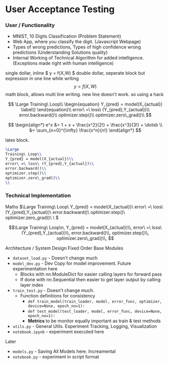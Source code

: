 # User Acceptance Testing

### User / Functionality
- MNIST, 10 Digits Classification (Problem Statement)
- Web App, where you classify the digit. (Javascript Webpage)
- Types of wrong predictions, Types of high confidence wrong predictions (Understanding Solutions quality)
- Internal Working of Technical Algorithm for added intelligence. (Exceptions made right with human intelligence)

single dollar, inline
$ y = f(X,W) $
double dollar, seperate block but expression in one line while writing
$$  y = f(X,W)$$
math block, allows multi line writing. new line doesn't work. so using a hack

```math
	\Large
Training\ Loop\\

	\begin{equation}
Y_{pred} = model(X_{actual})
	\label()
	\end{equation}\\

error\ =\ loss\ (Y_{pred},Y_{actual})\\
error.backward()\\
optimizer.step()\\
optimizer.zero\_grad()\\

```

$$
\begin{align*}
e^x &= 1 + x + \frac{x^2}{2!} + \frac{x^3}{3!} + \dotsb \\
&= \sum_{n=0}^{\infty} \frac{x^n}{n!}
\end{align*}
$$

latex block.
```latex
\Large
Training\ Loop\\
Y_{pred} = model(X_{actual})\\
error\ =\ loss\ (Y_{pred},Y_{actual})\\
error.backward()\\
optimizer.step()\\
optimizer.zero\_grad()\\
\\
```
### Technical Implementation
Maths
$\Large Training\ Loop\\ Y_{pred} = model(X_{actual})\\
error\ =\ loss\ (Y_{pred},Y_{actual})\\
error.backward()\\
optimizer.step()\\
optimizer.zero\_grad()\\
\\
$

$$\Large
Training\ Loop\n,
Y_{pred} = model(X_{actual})\\,
error\ =\ loss\ (Y_{pred},Y_{actual})\\,
error.backward()\\,
optimizer.step()\\,
optimizer.zero\_grad()\\,
$$

Architecture / System Design
Fixed Order Base Modules
- `dataset_load.py` - Doesn't change much
- `model_dev.py` - Dev Copy for model improvement. Future experimentation here
	- Blocks with nn.ModuleDict for easier calling layers for forward pass
	- If done with nn.Sequential then easier to get layer output by calling layer index
- `train_test.py` - Doesn't change much. 
	- Function definitions for consistency
		- `def train_model(train_loader, model, error_func, optimizer, device=None, epoch_no=1):`
		- `def test_model(test_loader, model, error_func, device=None, epoch_no=1):`
		- **Metrics** to be monitor equally important as train & test methods
- `utils.py` - General Utils. Experiment Tracking, Logging, Visualization
- `notebook.ipynb` - experiment executed here

Later
- `models.py` - Saving All Models here. Increamental 
- `notebook.py` - experiment in script format